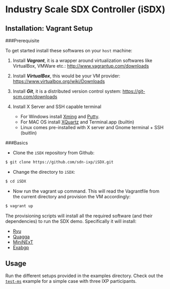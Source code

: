 # Industry Scale SDX Controller (iSDX)

## Installation: Vagrant Setup

###Prerequisite

To get started install these softwares on your ```host``` machine:

1. Install ***Vagrant***, it is a wrapper around virtualization softwares like VirtualBox, VMWare etc.: http://www.vagrantup.com/downloads

2. Install ***VirtualBox***, this would be your VM provider: https://www.virtualbox.org/wiki/Downloads

3. Install ***Git***, it is a distributed version control system: https://git-scm.com/downloads

4. Install X Server and SSH capable terminal
    * For Windows install [Xming](http://sourceforge.net/project/downloading.php?group_id=156984&filename=Xming-6-9-0-31-setup.exe) and [Putty](http://the.earth.li/~sgtatham/putty/latest/x86/putty.exe).
    * For MAC OS install [XQuartz](http://xquartz.macosforge.org/trac/wiki) and Terminal.app (builtin)
    * Linux comes pre-installed with X server and Gnome terminal + SSH (buitlin)   

###Basics

* Clone the ```iSDX``` repository from Github:
```bash 
$ git clone https://github.com/sdn-ixp/iSDX.git
```

* Change the directory to ```iSDX```:
```bash
$ cd iSDX
```

* Now run the vagrant up command. This will read the Vagrantfile from the current directory and provision the VM accordingly:
```bash
$ vagrant up
```

The provisioning scripts will install all the required software (and their dependencies) to run the SDX demo. Specifically it will install:
* [Ryu](http://osrg.github.io/ryu/)
* [Quagga](http://www.nongnu.org/quagga/)
* [MiniNExT](https://github.com/USC-NSL/miniNExT/)
* [Exabgp](https://github.com/Exa-Networks/exabgp)

## Usage
Run the different setups provided in the examples directory. Check out the [`test-ms`](https://github.com/sdn-ixp/iSDX/tree/master/examples/test-ms) example for a simple case with three IXP participants.
